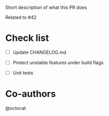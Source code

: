 Short description of what this PR does

<!-- Reference to issues related with this PR -->
Related to #42 

# Check list

<!-- Did you update CHANGELOG.md with this PR changes? -->
- [ ] Update CHANGELOG.md 
<!-- If this PR adds a new feature, did you protect it under a build flag? -->
- [ ] Protect unstable features under build flags
<!-- Do unit tests exist for the new feature/bug fix? -->
- [ ] Unit tests



# Co-authors

<!-- Give credit to those who contributed to this PR with you. -->
<!-- If you wrote the code by yourself, remove this section. -->

@octocat
